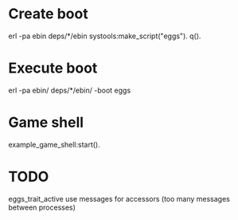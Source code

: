 Create boot
===
erl -pa ebin deps/*/ebin
systools:make_script("eggs").
q().

Execute boot
===
erl -pa ebin/ deps/*/ebin/ -boot eggs

Game shell
===
example_game_shell:start().

TODO
===
eggs_trait_active use messages for accessors (too many messages between processes)
